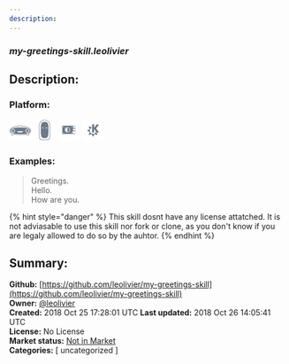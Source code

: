 ```yaml
---
description: 
---
```


### _my-greetings-skill.leolivier_  
## Description:  
  
  
  
### Platform:  
 ![Mark I](../.gitbook/assets/mark-1-icon.png)  ![Mark II](../.gitbook/assets/mark-2-icon.png)  ![Picroft](../.gitbook/assets/picroft-icon.png)  ![plasmoid](../.gitbook/assets/kde.png)   
### Examples:  
> Greetings.  
> Hello.  
> How are you.  
  
{% hint style="danger" %}
This skill dosnt have any license attatched. It is not adviasable to use this skill nor fork or clone, as you don't know if you are legaly allowed to do so by the auhtor.
{% endhint %}
  
## Summary:  
**Github:** [https://github.com/leolivier/my-greetings-skill](https://github.com/leolivier/my-greetings-skill)  
**Owner:** [@leolivier](https://github.com/leolivier)  
**Created:** 2018 Oct 25 17:28:01 UTC  **Last updated:** 2018 Oct 26 14:05:41 UTC  
**License:** No License  
**Market status:** [Not in Market](https://market.mycroft.ai/skill/)  
**Categories:** [ uncategorized ]   
